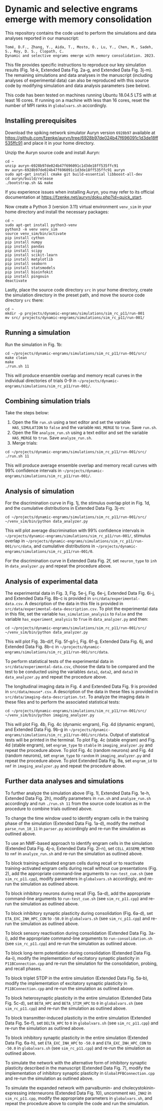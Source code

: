# Dynamic and selective engrams emerge with memory consolidation

This repository contains the code used to perform the simulations and data analyses reported in our manuscript:

```
Tomé, D.F., Zhang, Y., Aida, T., Mosto, O., Lu, Y., Chen, M., Sadeh, S., Roy, D. S., Clopath, C.
Dynamic and selective engrams emerge with memory consolidation. 2023.
```

This file provides specific instructions to reproduce our key simulation results (Fig. 1d-k, Extended Data Fig. 2a-g, and Extended Data Fig. 3j-m). The remaining simulations and data analyses in the manuscript (including analyses of experimental data) can also be reproduced with this source code by modifying simulation and data analysis parameters (see below).

This code has been tested on machines running Ubuntu 18.04.5 LTS with at least 16 cores. If running on a machine with less than 16 cores, reset the number of MPI ranks in `globalvars.sh` accordingly.

## Installing prerequisites

Download the spiking network simulator Auryn version `6928b97` available at https://github.com/fzenke/auryn/tree/6928b97de024b47f696091c1d3de18ff535ffc91 and place it in your home directory. 

Unzip the Auryn source code and install Auryn:

```
cd ~
unzip auryn-6928b97de024b47f696091c1d3de18ff535ffc91
mv auryn-6928b97de024b47f696091c1d3de18ff535ffc91 auryn
sudo apt-get install cmake git build-essential libboost-all-dev
cd auryn/build/release
./bootstrap.sh && make
```

If you experience issues when installing Auryn, you may refer to its official documentation at https://fzenke.net/auryn/doku.php?id=quick_start.

Now create a Python 3 (version 3.11) virtual environment `venv_sim` in your home directory and install the necessary packages:

```
cd ~
sudo apt-get install python3-venv
python3 -m venv venv_sim
source venv_sim/bin/activate
pip install cython
pip install numpy
pip install pandas
pip install scipy
pip install scikit-learn
pip install matplotlib
pip install seaborn
pip install statsmodels
pip install bioinfokit
pip install pingouin
deactivate
```

Lastly, place the source code directory `src` in your home directory, create the simulation directory in the preset path, and move the source code directory `src` there:

```
cd ~
mkdir -p projects/dynamic-engrams/simulations/sim_rc_p11/run-001
mv src/ projects/dynamic-engrams/simulations/sim_rc_p11/run-001/
```


## Running a simulation

Run the simulation in Fig. 1b:

```
cd ~/projects/dynamic-engrams/simulations/sim_rc_p11/run-001/src/
make clean
make
./run.sh 11
```

This will produce ensemble overlap and memory recall curves in the individual directories of trials 0-9 in `~/projects/dynamic-engrams/simulations/sim_rc_p11/run-001/`.

## Combining simulation trials

Take the steps below:

1) Open the file `run.sh` using a text editor and set the variable `HAS_SIMULATION` to `false` and the variable `HAS_MERGE` to `true`. Save `run.sh`.
2) Open the file `analyze_run.sh` using a text editor and set the variable `HAS_MERGE` to `true`. Save `analyze_run.sh`.
3) Merge trials:

```
cd ~/projects/dynamic-engrams/simulations/sim_rc_p11/run-001/src/
./run.sh 11
```

This will produce average ensemble overlap and memory recall curves with 99% confidence intervals in `~/projects/dynamic-engrams/simulations/sim_rc_p11/run-001/`.

## Analysis of simulation

For the discrimination curve in Fig. 1j, the stimulus overlap plot in Fig. 1d, and the cumulative distributions in Extended Data Fig. 3j-m:

```
cd ~/projects/dynamic-engrams/simulations/sim_rc_p11/run-001/src/
~/venv_sim/bin/python data_analyzer.py
```

This will plot average discrimination with 99% confidence intervals in `~/projects/dynamic-engrams/simulations/sim_rc_p11/run-001/`, stimulus overlap in `~/projects/dynamic-engrams/simulations/sim_rc_p11/run-001/src/data`, and cumulative distributions in `~/projects/dynamic-engrams/simulations/sim_rc_p11/run-001/0`.

For the discrimination curve in Extended Data Fig. 2f, set `neuron_type` to `inh` in `data_analyzer.py` and repeat the procedure above.

## Analysis of experimental data

The experimental data in Fig. 3, Fig. 5e-j, Fig. 6e-j, Extended Data Fig. 6i-j, and Extended Data Fig. 8b-c is provided in `src/data/experimental-data.csv`. A description of the data in this file is provided in `src/data/experimental-data-description.csv`. To plot the experimental data in this file, set the variable `has_simulation_analysis` to `False` and the variable `has_experiment_analysis` to `True` in `data_analyzer.py` and then:

```
cd ~/projects/dynamic-engrams/simulations/sim_rc_p11/run-001/src/
~/venv_sim/bin/python data_analyzer.py
```

This will plot Fig. 3b-d/f, Fig. 5f-g/i-j, Fig. 6f-g, Extended Data Fig. 6j, and Extended Data Fig. 8b-c in `~/projects/dynamic-engrams/simulations/sim_rc_p11/run-001/src/data`.

To perform statistical tests of the experimental data in `src/data/experimental-data.csv`, choose the data to be compared and the test to be conducted using the variables `data1`, `data2`, and `data3` in `data_analyzer.py` and repeat the procedure above.

The longitudinal imaging data in Fig. 4 and Extended Data Fig. 9 is provided in `src/data/mouse*.csv`. A description of the data in these files is provided in `src/data/imaging-data-description.txt`. To analyze the imaging data in these files and to perform the associated statistical tests:

```
cd ~/projects/dynamic-engrams/simulations/sim_rc_p11/run-001/src/
~/venv_sim/bin/python imaging_analyzer.py
```

This will plot Fig. 4b, Fig. 4c (dynamic engram), Fig. 4d (dynamic engram), and Extended Data Fig. 9b-g in `~/projects/dynamic-engrams/simulations/sim_rc_p11/run-001/src/data`. Output of statistical tests will be printed in the terminal. To plot Fig. 4c (stable engram) and Fig. 4d (stable engram), set `engram_type` to `stable` in `imaging_analyzer.py` and repeat the procedure above. To plot Fig. 4c (random neurons) and Fig. 4d (random neurons), set `engram_type` to `random` in `imaging_analyzer.py` and repeat the procedure above. To plot Extended Data Fig. 9a, set `engram_id` to `nmf` in `imaging_analyzer.py` and repeat the procedure above.

## Further data analyses and simulations

To further analyze the simulation above (Fig. 1l, Extended Data Fig. 1e-h, Extended Data Fig. 2h), modify parameters in `run.sh` and `analyze_run.sh` accordingly and run `./run.sh 11` from the source code location as in the procedure to combine trials outlined above.

To change the time window used to identify engram cells in the training phase of the simulation (Extended Data Fig. 1a-d), modify the method `parse_run_10_11` in `parser.py` accordingly and re-run the simulation as outlined above.

To use an NMF-based approach to identify engram cells in the simulation (Extended Data Fig. 4j-o, Extended Data Fig. 2i-n), set `CELL_ASSEMB_METHOD` to `nmf` in `analyze_run.sh` and re-run the simulation as outlined above.

To block training-activated engram cells during recall or to reactivate training-activated engram cells during recall without cue presentations (Fig. 2), add the appropriate command-line arguments to `run-test_cue.sh` (see `sim_rc_p11.cpp`), modify parameters in `globalvars.sh` accordingly, and re-run the simulation as outlined above. 

To block inhibitory neurons during recall (Fig. 5a-d), add the appropriate command-line arguments to `run-test_cue.sh` (see `sim_rc_p11.cpp`) and re-run the simulation as outlined above.

To block inhibitory synaptic plasticity during consolidation (Fig. 6a-d), set `ETA_EXC_INH_HPC_CON` to `-50.0` in `globalvars.sh` (see `sim_rc_p11.cpp`) and re-run the simulation as outlined above.

To block sensory reactivation during consolidation (Extended Data Fig. 3a-i), add the appropriate command-line arguments to `run-consolidation.sh` (see `sim_rc_p11.cpp`) and re-run the simulation as outlined above.

To block long-term potentiation during consolidation (Extended Data Fig. 4a-i), modify the implementation of excitatory synaptic plasticity in `P11BConnection.cpp` and re-run the simulation for the consolidation, probing, and recall phases.

To block triplet STDP in the entire simulation (Extended Data Fig. 5a-b), modify the implementation of excitatory synaptic plasticity in `P11BConnection.cpp` and re-run the simulation as outlined above.

To block heterosynaptic plasticity in the entire simulation (Extended Data Fig. 5c-d), set `BETA_HPC` and `BETA_STIM_HPC` to `0` in `globalvars.sh` (see `sim_rc_p11.cpp`) and re-run the simulation as outlined above.

To block transmitter-induced plasticity in the entire simulation (Extended Data Fig. 5e-f), set `DELTA_HPC` to `0` in `globalvars.sh` (see `sim_rc_p11.cpp`) and re-run the simulation as outlined above.

To block inhibitory synaptic plasticity in the entire simulation (Extended Data Fig. 6a-h), set `ETA_EXC_INH_HPC` to `-50.0` and `ETA_EXC_INH_HPC_CON` to `-50.0` in `globalvars.sh` (see `sim_rc_p11.cpp`) and re-run the simulation as outlined above.

To simulate the network with the alternative form of inhibitory synaptic plasticity described in the manuscript (Extended Data Fig. 7), modify the implementation of inhibitory synaptic plasticity in `GlobalPFBConnection.cpp` and re-run the simulation as outlined above.

To simulate the expanded network with parvalbumin- and cholecystokinin-expressing interneurons (Extended Data Fig. 10), uncomment `HAS_INH2` in  `sim_rc_p11.cpp`, modify the appropriate parameters in `globalvars.sh`, and repeat the procedure above to compile the code and run the simulation.
